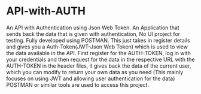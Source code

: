# API-with-AUTH
An API with Authentication using Json Web Token.
An Application that sends back the data that is given with authentication, No UI project for testing. Fully developed using POSTMAN.
This just takes in register details and gives you a Auth-Token(JWT-Json Web Token) which is used to view the data available in the API. 
First register for the AUTH-TOKEN, log in with your credentials and then request for the data in the respective URL with the AUTH-TOKEN in the header files,
it gives back the data of the current user, which you can modify to return your own data as you need (This mainly focuses on using JWT and allowing user authentication 
for the data) POSTMAN or similar tools are used to access this project.
